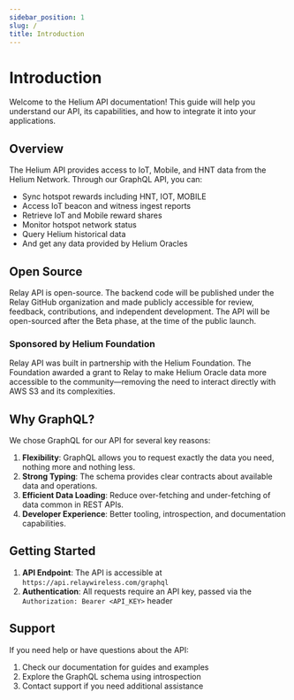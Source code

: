 ```yaml
---
sidebar_position: 1
slug: /
title: Introduction
---
```


# Introduction

Welcome to the Helium API documentation! This guide will help you understand our API, its capabilities, and how to integrate it into your applications.

## Overview

The Helium API provides access to IoT, Mobile, and HNT data from the Helium Network. Through our GraphQL API, you can:

- Sync hotspot rewards including HNT, IOT, MOBILE
- Access IoT beacon and witness ingest reports
- Retrieve IoT and Mobile reward shares
- Monitor hotspot network status
- Query Helium historical data
- And get any data provided by Helium Oracles

## Open Source

Relay API is open-source. The backend code will be published under the Relay GitHub organization and made publicly accessible for review, feedback, contributions, and independent development. The API will be open-sourced after the Beta phase, at the time of the public launch.

### Sponsored by Helium Foundation

Relay API was built in partnership with the Helium Foundation. The Foundation awarded a grant to Relay to make Helium Oracle data more accessible to the community—removing the need to interact directly with AWS S3 and its complexities.

## Why GraphQL?

We chose GraphQL for our API for several key reasons:

1. **Flexibility**: GraphQL allows you to request exactly the data you need, nothing more and nothing less.
2. **Strong Typing**: The schema provides clear contracts about available data and operations.
3. **Efficient Data Loading**: Reduce over-fetching and under-fetching of data common in REST APIs.
4. **Developer Experience**: Better tooling, introspection, and documentation capabilities.

## Getting Started

1. **API Endpoint**: The API is accessible at `https://api.relaywireless.com/graphql`
2. **Authentication**: All requests require an API key, passed via the `Authorization: Bearer <API_KEY>` header

## Support

If you need help or have questions about the API:

1. Check our documentation for guides and examples
2. Explore the GraphQL schema using introspection
3. Contact support if you need additional assistance
